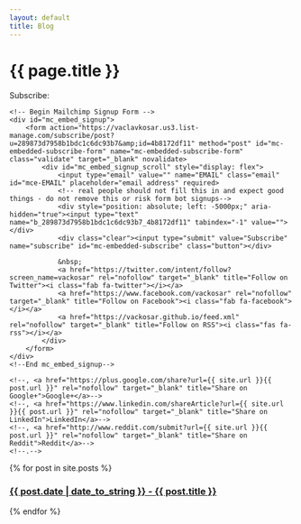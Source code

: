 ```yaml
---
layout: default
title: Blog
---
```

<h1>{{ page.title }}</h1>

<div class="subscribe-page">
    Subscribe:
    
    <!-- Begin Mailchimp Signup Form -->
    <div id="mc_embed_signup">
        <form action="https://vaclavkosar.us3.list-manage.com/subscribe/post?u=289873d7958b1bdc1c6dc93b7&amp;id=4b8172df11" method="post" id="mc-embedded-subscribe-form" name="mc-embedded-subscribe-form" class="validate" target="_blank" novalidate>
            <div id="mc_embed_signup_scroll" style="display: flex">
                <input type="email" value="" name="EMAIL" class="email" id="mce-EMAIL" placeholder="email address" required>
                <!-- real people should not fill this in and expect good things - do not remove this or risk form bot signups-->
                <div style="position: absolute; left: -5000px;" aria-hidden="true"><input type="text" name="b_289873d7958b1bdc1c6dc93b7_4b8172df11" tabindex="-1" value=""></div>
                <div class="clear"><input type="submit" value="Subscribe" name="subscribe" id="mc-embedded-subscribe" class="button"></div>
                
                &nbsp;
                <a href="https://twitter.com/intent/follow?screen_name=vackosar" rel="nofollow" target="_blank" title="Follow on Twitter"><i class="fab fa-twitter"></i></a>
                <a href="https://www.facebook.com/vackosar" rel="nofollow" target="_blank" title="Follow on Facebook"><i class="fab fa-facebook"></i></a>
                <a href="https://vackosar.github.io/feed.xml" rel="nofollow" target="_blank" title="Follow on RSS"><i class="fas fa-rss"></i></a>
            </div>
        </form>
    </div>
    <!--End mc_embed_signup-->
    
    <!--, <a href="https://plus.google.com/share?url={{ site.url }}{{ post.url }}" rel="nofollow" target="_blank" title="Share on Google+">Google+</a>-->
    <!--, <a href="https://www.linkedin.com/shareArticle?url={{ site.url }}{{ post.url }}" rel="nofollow" target="_blank" title="Share on LinkedIn">LinkedIn</a>-->
    <!--, <a href="http://www.reddit.com/submit?url={{ site.url }}{{ post.url }}" rel="nofollow" target="_blank" title="Share on Reddit">Reddit</a>-->
    <!--.-->
</div>

<div class="posts">
  {% for post in site.posts %}
    <a href="{{ post.url }}" title="{{ post.title }}"><h3>{{ post.date | date_to_string }} - {{ post.title }}</h3></a>
  {% endfor %}
</div>
